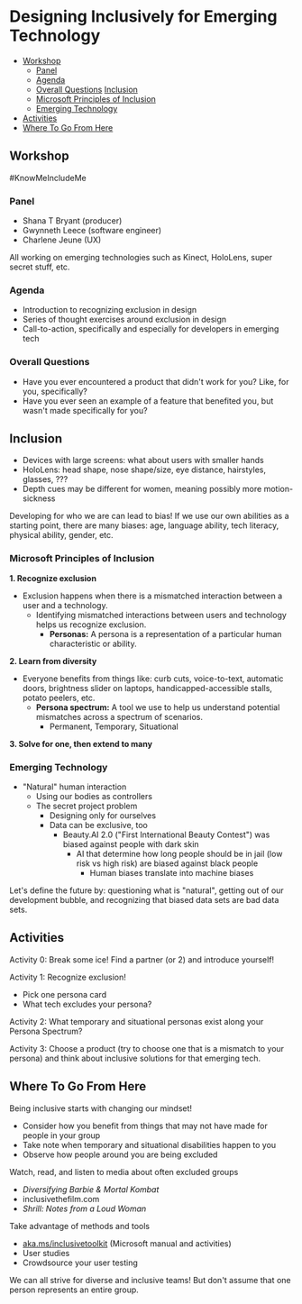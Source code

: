 # Designing Inclusively for Emerging Technology

* [Workshop](#workshop)
  * [Panel](#panel)
  * [Agenda](#agenda)
  * [Overall Questions](#overall-questions)
 [Inclusion](#inclusion)
  * [Microsoft Principles of Inclusion](#microsoft-principles-of-inclusion)
  * [Emerging Technology](#emerging-technology)
* [Activities](#activities)
* [Where To Go From Here](#where-to-go-from-here)

## Workshop
\#KnowMeIncludeMe

### Panel

* Shana T Bryant (producer)
* Gwynneth Leece (software engineer)
* Charlene Jeune (UX)

All working on emerging technologies such as Kinect, HoloLens, super secret stuff, etc.

### Agenda

* Introduction to recognizing exclusion in design
* Series of thought exercises around exclusion in design
* Call-to-action, specifically and especially for developers in emerging tech

### Overall Questions
* Have you ever encountered a product that didn't work for you? Like, for you, specifically?
* Have you ever seen an example of a feature that benefited you, but wasn't made specifically for you?

## Inclusion

* Devices with large screens: what about users with smaller hands
* HoloLens: head shape, nose shape/size, eye distance, hairstyles, glasses, ???
* Depth cues may be different for women, meaning possibly more motion-sickness

Developing for who we are can lead to bias! If we use our own abilities as a starting point, there are many biases: age, language ability, tech literacy, physical ability, gender, etc.

### Microsoft Principles of Inclusion

**1. Recognize exclusion**
  * Exclusion happens when there is a mismatched interaction between a user and a technology.
    * Identifying mismatched interactions between users and technology helps us recognize exclusion.
      * **Personas:** A persona is a representation of a particular human characteristic or ability.

**2. Learn from diversity**
  * Everyone benefits from things like: curb cuts, voice-to-text, automatic doors, brightness slider on laptops, handicapped-accessible stalls, potato peelers, etc.
    * **Persona spectrum:** A tool we use to help us understand potential mismatches across a spectrum of scenarios.
        * Permanent, Temporary, Situational

**3. Solve for one, then extend to many**

### Emerging Technology

* "Natural" human interaction
  * Using our bodies as controllers
  * The secret project problem
    * Designing only for ourselves
    * Data can be exclusive, too
      * Beauty.AI 2.0 ("First International Beauty Contest") was biased against people with dark skin
        * AI that determine how long people should be in jail (low risk vs high risk) are biased against black people
          * Human biases translate into machine biases

Let's define the future by: questioning what is "natural", getting out of our development bubble, and recognizing that biased data sets are bad data sets.

## Activities

Activity 0: Break some ice! Find a partner (or 2) and introduce yourself!

Activity 1: Recognize exclusion!

* Pick one persona card
* What tech excludes your persona?

Activity 2: What temporary and situational personas exist along your Persona Spectrum?

Activity 3: Choose a product (try to choose one that is a mismatch to your persona) and think about inclusive solutions for that emerging tech.

## Where To Go From Here

Being inclusive starts with changing our mindset!

* Consider how you benefit from things that may not have made for people in your group
* Take note when temporary and situational disabilities happen to you
* Observe how people around you are being excluded

Watch, read, and listen to media about often excluded groups
* *Diversifying Barbie & Mortal Kombat*
* inclusivethefilm.com
* *Shrill: Notes from a Loud Woman*

Take advantage of methods and tools
* [aka.ms/inclusivetoolkit](https://aka.ms/inclusivetoolkit) (Microsoft manual and activities)
* User studies
* Crowdsource your user testing

We can all strive for diverse and inclusive teams! But don't assume that one person represents an entire group.

